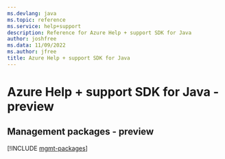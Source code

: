 ```yaml
---
ms.devlang: java
ms.topic: reference
ms.service: help+support
description: Reference for Azure Help + support SDK for Java
author: joshfree
ms.data: 11/09/2022
ms.author: jfree
title: Azure Help + support SDK for Java
---
```

# Azure Help + support SDK for Java - preview

## Management packages - preview
[!INCLUDE [mgmt-packages](help-+-support-mgmt-index.md)]